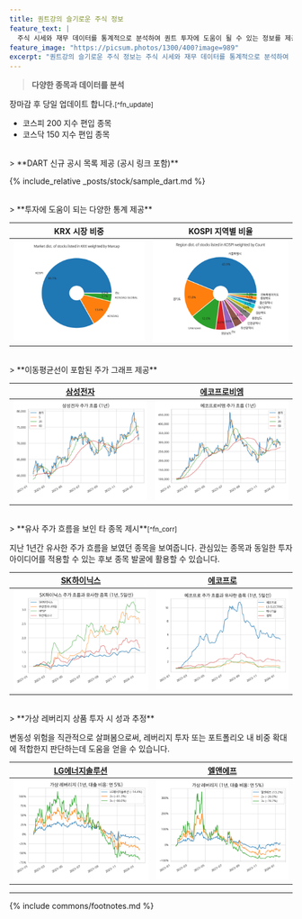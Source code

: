 ```yaml
---
title: 퀀트강의 슬기로운 주식 정보
feature_text: |
  주식 시세와 재무 데이터를 통계적으로 분석하여 퀀트 투자에 도움이 될 수 있는 정보를 제공합니다.
feature_image: "https://picsum.photos/1300/400?image=989"
excerpt: "퀀트강의 슬기로운 주식 정보는 주식 시세와 재무 데이터를 통계적으로 분석하여 퀀트 투자에 도움이 될 수 있는 정보를 제공합니다."
---
```


> **다양한 종목과 데이터를 분석**

장마감 후 당일 업데이트 합니다.<small>[^fn_update]</small>
- 코스피 200 지수 편입 종목
- 코스닥 150 지수 편입 종목

<br>
> **DART 신규 공시 목록 제공 (공시 링크 포함)**

{% include_relative _posts/stock/sample_dart.md %}

<br>
> **투자에 도움이 되는 다양한 통계 제공**

| **KRX 시장 비중** | **KOSPI 지역별 비율** |
| :---: | :---: |
| [![KRX 시장 비중](/assets/images/stats/krx_market_marcap.png)](/stats/#market) | [![KOSPI 지역별 비율](/assets/images/stats/kospi_region_count.png)](/stats/#region) |

<br>
> **이동평균선이 포함된 주가 그래프 제공**

| **[삼성전자](/005930/#price)** | **[에코프로비엠](/247540/#price)** |
| :----------------------------: | :--------------------------------: |
| [![삼성전자](assets/images/stock/005930.png)](/005930/#price) | [![에코프로비엠](assets/images/stock/247540.png)](/247540/#price) |

<br>
> **유사 주가 흐름을 보인 타 종목 제시**<small>[^fn_corr]</small>

지난 1년간 유사한 주가 흐름을 보였던 종목을 보여줍니다. 관심있는 종목과 동일한 투자 아이디어를 적용할 수 있는 후보 종목 발굴에 활용할 수 있습니다.

| **[SK하이닉스](/000660/#corr)** | **[에코프로](/086520/#corr)** |
| :-----------------------------: | :---------------------------: |
| [![SK하이닉스](assets/images/stock/000660_corr.png)](/000660/#corr) | [![에코프로](assets/images/stock/086520_corr.png)](/086520/#corr) |
   
<br>
> **가상 레버리지 상품 투자 시 성과 추정**

변동성 위험을 직관적으로 살펴봄으로써, 레버리지 투자 또는 포트폴리오 내 비중 확대에 적합한지 판단하는데 도움을 얻을 수 있습니다.

| **[LG에너지솔루션](/373220/#2x)** | **[엘앤에프](/066970/#2x)** |
| :-------------------------------: | :-------------------------: |
| [![LG에너지솔루션](assets/images/stock/373220_2x.png)](/373220/#2x) | [![엘앤에프](assets/images/stock/066970_2x.png)](/066970/#2x) |

---
{% include commons/footnotes.md %}
